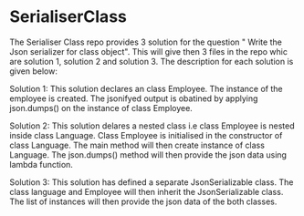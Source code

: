 # SerialiserClass

The Serialiser Class repo provides 3 solution for the question " Write the Json serializer for class object".
This will give then 3 files in the repo whic are solution 1, solution 2 and solution 3.
The description for each solution is given below:

Solution 1:
This solution declares an class Employee. The instance of the employee is created. The jsonifyed output is obatined by applying json.dumps() on the instance of class Employee.

Solution 2:
This solution delares a nested class i.e class Employee is nested inside class Language. Class Employee is initialised in the constructor of class Language. The main method will then create instance of class Language. The json.dumps() method will then provide the json data using lambda function.

Solution 3:
This solution has defined a separate JsonSerializable class. The class language and Employee will then inherit the JsonSerializable class.
The list of instances will then provide the json data of the both classes.

